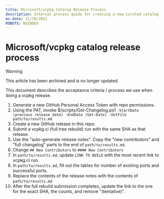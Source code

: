 ```yaml
---
title: Microsoft/vcpkg Catalog Release Process
description: Internal process guide for creating a new curated catalog release of vcpkg.
ms.date: 11/30/2022
ROBOTS: NOINDEX
---
```


# Microsoft/vcpkg catalog release process

> [!WARNING]
> This article has been archived and is no longer updated.

This document describes the acceptance criteria / process we use when doing a vcpkg release.

1. Generate a new GitHub Personal Access Token with repo permissions.
1. Using the PAT, invoke $/scripts/Get-Changelog.ps1 `-StartDate (previous release date) -EndDate (Get-Date) -OutFile path/to/results.md`
1. Create a new GitHub release in this repo.
1. Submit a vcpkg.ci (full tree rebuild) run with the same SHA as that release.
1. Use the "auto-generate release notes". Copy the "new contributors" and "full changelog" parts to the end of `path/to/results.md`.
1. Change `## New Contributors` to `#### New Contributors`
1. In `path/to/results.md`, update `LINK TO BUILD` with the most recent link to vcpkg.ci run.
1. In `path/to/results.md`, fill out the tables for number of existing ports and successful ports.
1. Replace the contents of the release notes with the contents of `path/to/results.md`
1. After the full rebuild submission completes, update the link to the one for the exact SHA, the
   counts, and remove "(tentative)".
